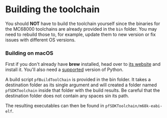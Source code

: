 # Building the toolchain

You should **NOT** have to build the toolchain yourself since the binaries for the MC68000 toolchains are already provided in the `bin` folder. You may need to rebuild those to, for example, update them to new version or fix issues with different OS versions.

### Building on macOS

First if you don't already have **brew** installed, head over to [its website](https://brew.sh) and install it. You'll also need a [supported](Installing%20Python.md) version of Python.

A build script `pfBuildToolChain` is provided in the bin folder. It takes a destination folder as its single argument and will created a folder named `pfSDKToolchain` inside that folder with the build results. Be careful that the destination folder does not contain any spaces sin its path.

The resulting executables can then be found in `pfSDKToolchain/m68k-eabi-elf`.
